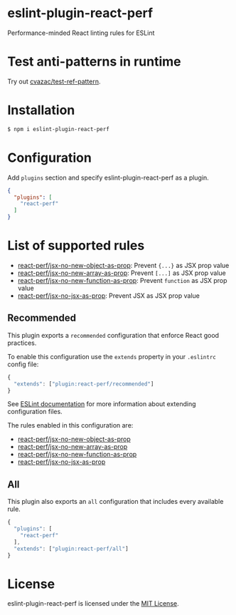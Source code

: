 eslint-plugin-react-perf
========================

Performance-minded React linting rules for ESLint

# Test anti-patterns in runtime
Try out [cvazac/test-ref-pattern](https://github.com/cvazac/test-ref-pattern).

# Installation

```sh
$ npm i eslint-plugin-react-perf
```

# Configuration

Add `plugins` section and specify eslint-plugin-react-perf as a plugin.

```json
{
  "plugins": [
    "react-perf"
  ]
}
```

# List of supported rules

* [react-perf/jsx-no-new-object-as-prop](docs/rules/jsx-no-new-object-as-prop.md): Prevent `{...}` as JSX prop value
* [react-perf/jsx-no-new-array-as-prop](docs/rules/jsx-no-new-array-as-prop.md): Prevent `[...]` as JSX prop value
* [react-perf/jsx-no-new-function-as-prop](docs/rules/jsx-no-new-function-as-prop.md): Prevent `function` as JSX prop value
* [react-perf/jsx-no-jsx-as-prop](docs/rules/jsx-no-jsx-as-prop.md): Prevent JSX as JSX prop value

## Recommended

This plugin exports a `recommended` configuration that enforce React good practices.

To enable this configuration use the `extends` property in your `.eslintrc` config file:

```js
{
  "extends": ["plugin:react-perf/recommended"]
}
```

See [ESLint documentation](http://eslint.org/docs/user-guide/configuring#extending-configuration-files) for more information about extending configuration files.

The rules enabled in this configuration are:

* [react-perf/jsx-no-new-object-as-prop](docs/rules/jsx-no-new-object-as-prop.md)
* [react-perf/jsx-no-new-array-as-prop](docs/rules/jsx-no-new-array-as-prop.md)
* [react-perf/jsx-no-new-function-as-prop](docs/rules/jsx-no-new-function-as-prop.md)
* [react-perf/jsx-no-jsx-as-prop](docs/rules/jsx-no-jsx-as-prop.md)

## All

This plugin also exports an `all` configuration that includes every available rule.

```js
{
  "plugins": [
    "react-perf"
  ],
  "extends": ["plugin:react-perf/all"]
}
```

# License

eslint-plugin-react-perf is licensed under the [MIT License](http://www.opensource.org/licenses/mit-license.php).
